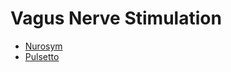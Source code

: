 # Vagus Nerve Stimulation

- [Nurosym](https://nurosym.com/)
- [Pulsetto](https://uk.pulsetto.tech/products/meet-pulsetto)
